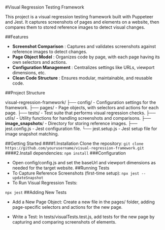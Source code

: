 #Visual Regression Testing Framework

This project is a visual regression testing framework built with Puppeteer and Jest. It captures screenshots of pages and elements on a website, then compares them to stored reference images to detect visual changes.

##Features
- **Screenshot Comparison** : Captures and validates screenshots against reference images to detect changes.
- **Page Object Model** : Organizes code by page, with each page having its own selectors and actions.
- **Configuration Management** : Centralizes settings like URLs, viewport dimensions, etc.
- **Clean Code Structure** : Ensures modular, maintainable, and reusable code.

##Project Structure


visual-regression-framework/
├── config/               - Configuration settings for the framework.
├── pages/                - Page objects, with selectors and actions for each page.
├── tests/                - Test suite that performs visual regression checks.
├── utils/                - Utility functions for handling screenshots and comparisons.
├── __image_snapshots__/  - Directory for storing reference images.
├── jest.config.js        - Jest configuration file.
└── jest.setup.js         - Jest setup file for image snapshot matching.

##Getting Started
####1.Installation
Clone the repository:
`git clone https://github.com/yourusername/visual-regression-framework.git`
####2.Install dependencies:
`npm install`
###Configuration
- Open config/config.js and set the baseUrl and viewport dimensions as needed for the target website.
##Running Tests
- To Capture Reference Screenshots (first-time setup):
`npx jest --updateSnapshot`
- To Run Visual Regression Tests:

`npx jest`
##Adding New Tests
- Add a New Page Object: Create a new file in the pages/ folder, adding page-specific selectors and actions for the new page.

- Write a Test: In tests/visualTests.test.js, add tests for the new page by capturing and comparing screenshots of elements.